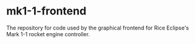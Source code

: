 # mk1-1-frontend
The repository for code used by the graphical frontend for Rice Eclipse's Mark 1-1 rocket engine controller.

